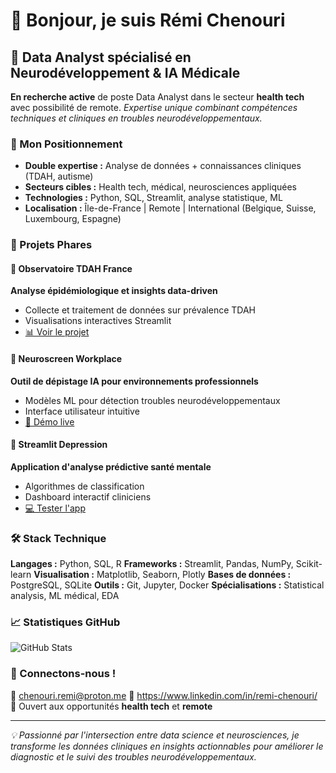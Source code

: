 # 👋 Bonjour, je suis Rémi Chenouri

## 🧠 Data Analyst spécialisé en Neurodéveloppement & IA Médicale

**En recherche active** de poste Data Analyst dans le secteur **health tech** avec possibilité de remote.
*Expertise unique combinant compétences techniques et cliniques en troubles neurodéveloppementaux.*

### 🎯 Mon Positionnement
- **Double expertise :** Analyse de données + connaissances cliniques (TDAH, autisme)
- **Secteurs cibles :** Health tech, médical, neurosciences appliquées
- **Technologies :** Python, SQL, Streamlit, analyse statistique, ML
- **Localisation :** Île-de-France | Remote | International (Belgique, Suisse, Luxembourg, Espagne)

### 💼 Projets Phares

#### 🔬 Observatoire TDAH France
**Analyse épidémiologique et insights data-driven**
- Collecte et traitement de données sur prévalence TDAH
- Visualisations interactives Streamlit
- [📊 Voir le projet](lien-vers-repo)

#### 🧩 Neuroscreen Workplace
**Outil de dépistage IA pour environnements professionnels**
- Modèles ML pour détection troubles neurodéveloppementaux
- Interface utilisateur intuitive
- [🚀 Démo live](lien-streamlit-app)

#### 📱 Streamlit Depression
**Application d'analyse prédictive santé mentale**
- Algorithmes de classification
- Dashboard interactif cliniciens
- [💻 Tester l'app](lien-app)

### 🛠️ Stack Technique
**Langages :** Python, SQL, R
**Frameworks :** Streamlit, Pandas, NumPy, Scikit-learn
**Visualisation :** Matplotlib, Seaborn, Plotly
**Bases de données :** PostgreSQL, SQLite
**Outils :** Git, Jupyter, Docker
**Spécialisations :** Statistical analysis, ML médical, EDA

### 📈 Statistiques GitHub
![GitHub Stats](https://github-readme-stats.vercel.app/api?username=remichenouri&show_icons=true&theme=default)

### 🤝 Connectons-nous !
📧 chenouri.remi@proton.me
💼 https://www.linkedin.com/in/remi-chenouri/
📱 Ouvert aux opportunités **health tech** et **remote**

---
*💡 Passionné par l'intersection entre data science et neurosciences, je transforme les données cliniques en insights actionnables pour améliorer le diagnostic et le suivi des troubles neurodéveloppementaux.*
